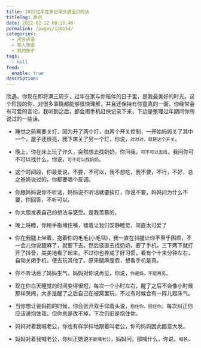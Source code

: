 ```yaml
---
title: 2022过年在家记录欣遇宝贝的话
titleTag: 原创
date: 2022-02-12 00:10:46
permalink: /pages/136b54/
categories: 
  - 闲言碎语
  - 家人物语
  - 我的孩子
tags: 
  - null
feed: 
  enable: true
description: 
---
```


欣遇，你现在即将满三周岁，过年在家与你陪伴的日子里，是我最美好的时光。这个阶段的你，对很多事情都能够很快理解，并且还保持有你童真的一面，你经常会有可爱的言论，我听到之后，都会用手机赶快记录下来，下边是整理过年期间你所说过的一些话。


- 睡觉之前需要关灯，因为开了两个灯，由两个开关控制，一开始妈妈关了其中一个，屋子还很亮，我下床关了另一个灯，你说，`对对对，就是这个开关`。

- 晚上，你在床上玩了许久，突然想去找奶奶，你问我，`可不可以去找`，我问你可不可以找什么，你说，`可不可以找奶奶`。

- 这个时间段，你最爱说，不要，不可以，我不想吃，我不要，不行，不好，总之爸妈说过的，你都要唱个反调。

- 你跟妈妈说你不听话，妈妈说不听话就要挨打，你说不要，妈妈问为什么不要，你回答，不听可以。

- 你大胆发表自己的想法与感受。是我羡慕的。

- 晚上将睡，你用手指堵住嘴，嘘着让我们安静睡觉，简直太可爱了

- 你在我腿上坐着，抱着你的毛毛(小毛毯)，我一直在抖腿让你不至于困烦，不一会儿你说腿麻了，就要下去，然后径直去找奶奶，要了手机，三下两下就打开了抖音，美美地看了起来。不过你也养成了好习惯，看有个十来分钟左右，自动关闭手机，便去玩其他了。原来腿麻是假，想看手机是真。

- 你不听话惹了妈妈生气，妈妈对你说再见，你说，`你是妈，不能再见`。

- 现在你白天睡觉的时间变得很短，每次一个小时左右，醒了之后不会像小时候那样哭闹，大多是醒了之后自己在被窝里玩，不过有时候会有一阵儿起床气。

- 当你想让爸妈抱的时候，你会张开双手仰着头说，`抱住你，抱住你`。每次纠正你应该说抱住我，但你总是改不掉，下次仍旧是抱住你。

- 妈妈对着我喊老公，你也有样学样地跟着叫老公，你的妈妈因此醋意大发。

- 妈妈对着我喊老公，你纠正她说`不能喊老公`，妈妈问，那喊什么，你说，`喊爸`。
